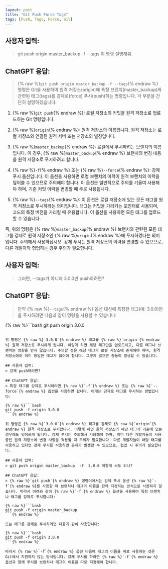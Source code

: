 ```yaml
---
layout: post
title: "Git Push Force Tags"
tags: [Push, Tags, Force, Git]
---
```


## 사용자 입력:
> git push origin master_backup -f --tags 이 명령 설명해줘.

## ChatGPT 응답:
> {% raw %}`git push origin master_backup -f --tags`{% endraw %} 명령은 Git을 사용하여 원격 저장소(origin)에 특정 브랜치(master_backup)와 관련된 태그(tags)를 강제로(force) 푸시(push)하는 명령입니다. 각 부분을 간단히 설명하겠습니다:

1. {% raw %}`git push`{% endraw %}: 로컬 저장소의 커밋을 원격 저장소로 업로드하는 Git 명령입니다.

2. {% raw %}`origin`{% endraw %}: 원격 저장소의 이름입니다. 원격 저장소는 로컬 저장소와 연결된 원격 서버 또는 저장소의 별칭입니다.

3. {% raw %}`master_backup`{% endraw %}: 로컬에서 푸시하려는 브랜치의 이름입니다. 이 경우, {% raw %}`master_backup`{% endraw %} 브랜치의 변경 내용을 원격 저장소로 푸시하려고 합니다.

4. {% raw %}`-f`{% endraw %} 또는 {% raw %}`--force`{% endraw %}: 강제 푸시 옵션입니다. 이 옵션을 사용하면 로컬 브랜치의 이력이 원격 브랜치의 이력을 덮어쓸 수 있으므로 주의해야 합니다. 이 옵션은 일반적으로 주의를 기울여 사용해야 하며, 기존 커밋 이력을 변경할 때 주로 사용됩니다.

5. {% raw %}`--tags`{% endraw %}: 이 옵션은 로컬 저장소에 있는 모든 태그를 원격 저장소로 푸시하라는 의미입니다. 태그는 커밋을 가리키는 포인터로 사용되며, 코드의 특정 버전을 가리킬 때 유용합니다. 이 옵션을 사용하면 모든 태그를 업로드할 수 있습니다.

즉, 위의 명령은 {% raw %}`master_backup`{% endraw %} 브랜치와 관련된 모든 태그를 강제로 원격 저장소인 {% raw %}`origin`{% endraw %}에 푸시하겠다는 의미입니다. 주의해서 사용하십시오. 강제 푸시는 원격 저장소의 이력을 변경할 수 있으므로, 다른 개발자와 협업하는 경우 주의가 필요합니다.

## 사용자 입력:
> 그러면, --tags가 아니라 3.0.0만 push하려면?

## ChatGPT 응답:
> 만약 {% raw %}`--tags`{% endraw %} 옵션 대신에 특정한 태그(예: 3.0.0)만을 푸시하려면 다음과 같이 명령을 사용할 수 있습니다:

{% raw %}```bash
git push origin 3.0.0
```{% endraw %}

위 명령은 {% raw %}`3.0.0`{% endraw %} 태그를 {% raw %}`origin`{% endraw %} 원격 저장소로 푸시하게 됩니다. 이렇게 하면 해당 태그만을 업로드하고, 다른 태그나 브랜치는 영향을 받지 않습니다. 주의할 점은 해당 태그가 로컬 저장소에 존재해야 하며, 원격 저장소에도 이미 동일한 태그가 없어야 합니다. 그렇지 않으면 충돌이 발생할 수 있습니다.

## 사용자 입력:
> 강제 push하려면?

## ChatGPT 응답:
> 특정 태그를 강제로 푸시하려면 {% raw %}`-f`{% endraw %} 또는 {% raw %}`--force`{% endraw %} 옵션을 사용하면 됩니다. 아래는 강제로 태그를 푸시하는 방법입니다:

{% raw %}```bash
git push -f origin 3.0.0
```{% endraw %}

위 명령은 {% raw %}`3.0.0`{% endraw %} 태그를 강제로 {% raw %}`origin`{% endraw %} 원격 저장소로 푸시합니다. 이렇게 하면 원격 저장소의 해당 태그가 기존에 있는 경우에도 덮어쓰게 됩니다. 강제 푸시는 주의해서 사용해야 하며, 이미 다른 개발자들이 사용 중인 원격 저장소에 변경 사항을 적용할 때 주의가 필요합니다. 다른 개발자들이 해당 태그를 사용하고 있다면 강제 푸시를 사용하면 문제가 발생할 수 있으므로, 협업 시 주의가 필요합니다.

## 사용자 입력:
> git push origin master_backup  -f  3.0.0 이렇게 써도 되나?

## ChatGPT 응답:
> {% raw %}`git push`{% endraw %} 명령어에서는 강제 푸시 옵션 {% raw %}`-f`{% endraw %}를 사용할 때 브랜치나 태그의 이름을 함께 지정하는 방식으로 사용하지 않습니다. 따라서 아래와 같이 {% raw %}`-f`{% endraw %} 옵션을 사용하여 특정 브랜치나 태그를 강제로 푸시합니다:

{% raw %}```bash
git push -f origin master_backup
```{% endraw %}

또는 태그를 강제로 푸시하려면 다음과 같이 사용합니다:

{% raw %}```bash
git push -f origin 3.0.0
```{% endraw %}

따라서 {% raw %}`-f`{% endraw %} 옵션 다음에 태그의 이름을 바로 사용하는 것은 Git에서 지원하지 않는 방식입니다. 강제 푸시를 하려면 {% raw %}`-f`{% endraw %} 옵션과 함께 푸시할 브랜치나 태그의 이름을 따로 지정해야 합니다.

